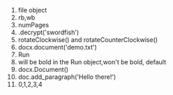 1. file object
2. rb,wb
4. numPages
5. .decrypt('swordfish')
6. rotateClockwise() and rotateCounterClockwise()
7. docx.document('demo.txt')
10. Run 
11. will be bold in the Run object,won't be bold, default
12. docx.Document()
13. doc.add_paragraph('Hello there!')
14. 0,1,2,3,4